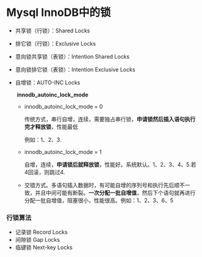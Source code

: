 # Mysql InnoDB中的锁

* 共享锁（行锁）：Shared Locks

* 排它锁（行锁）：Exclusive Locks

* 意向锁共享锁（表锁）：Intention Shared Locks

* 意向锁排它锁（表锁）：Intention Exclusive Locks

* 自增锁：AUTO-INC Locks

  ​    **innodb_autoinc_lock_mode**  

  * innodb_autoinc_lock_mode  = 0

    传统方式，串行自增，连续，需要独占串行锁，**申请锁然后插入语句执行完才释放锁**，性能最低

    例如：1、2、3.

  * innodb_autoinc_lock_mode  = 1

    自增，连续，**申请锁后就释放锁**，性能好。系统默认。1、2、3、4、5.若4回滚，则跳过4.

  * 交错方式。多语句插入数据时，有可能自增的序列号和执行先后顺不一致，并且中间可能有断裂。**一次分配一批自增值**，然后下个语句就再进行分配一批自增值，阻塞很小，性能很高。例如：1、2、3、6、5 

### 行锁算法

* 记录锁 Record Locks
* 间隙锁 Gap Locks
* 临键锁 Next-key Locks